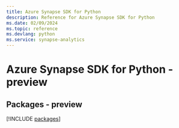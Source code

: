 ```yaml
---
title: Azure Synapse SDK for Python
description: Reference for Azure Synapse SDK for Python
ms.date: 02/09/2024
ms.topic: reference
ms.devlang: python
ms.service: synapse-analytics
---
```

# Azure Synapse SDK for Python - preview
## Packages - preview
[!INCLUDE [packages](synapse-index.md)]